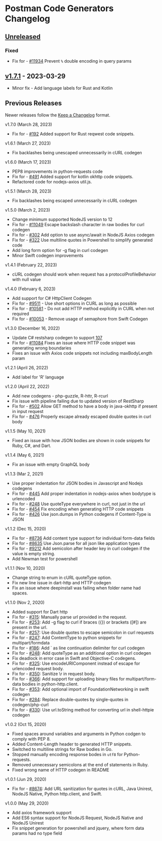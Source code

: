 # Postman Code Generators Changelog

## [Unreleased]

### Fixed

-   Fix for - [#11934](https://github.com/postmanlabs/postman-app-support/issues/11934) Prevent `%` double encoding in query params

## [v1.7.1] - 2023-03-29

-   Minor fix - Add language labels for Rust and Kotlin

## Previous Releases

Newer releases follow the [Keep a Changelog](https://keepachangelog.com) format.

v1.7.0 (March 28, 2023)
* Fix for - [#192](https://github.com/postmanlabs/postman-code-generators/issues/192) Added support for Rust reqwest code snippets.

v1.6.1 (March 27, 2023)
* Fix backlashes being unescaped unnecessarily in cURL codegen

v1.6.0 (March 17, 2023)
* PEP8 improvements in python-requests code
* Fix for - [#491](https://github.com/postmanlabs/postman-code-generators/issues/491) Added support for kotlin okhttp code snippets.
* Refactored code for nodejs-axios util.js.

v1.5.1 (March 28, 2023)
* Fix backlashes being escaped unnecessarily in cURL codegen

v1.5.0 (March 2, 2023)
* Change minimum supported NodeJS version to 12
* Fix for - [#11049](https://github.com/postmanlabs/postman-app-support/issues/11049) Escape backslash character in raw bodies for curl codegen
* Fix for - [#302](https://github.com/postmanlabs/postman-code-generators/issues/302) Add option to use async/await in NodeJS Axios codegen
* Fix for - [#322](https://github.com/postmanlabs/postman-code-generators/issues/322) Use multiline quotes in Powershell to simplify generated code
* Add long form option for -g flag in curl codegen
* Minor Swift codegen improvements

v1.4.1 (February 22, 2023)
* cURL codegen should work when request has a protocolProfileBehavior with null value

v1.4.0 (February 6, 2023)
* Add support for C# HttpClient Codegen
* Fix for - [#9511](https://github.com/postmanlabs/postman-app-support/issues/9511) - Use short options in CURL as long as possible
* Fix for - [#10581](https://github.com/postmanlabs/postman-app-support/issues/10581) - Do not add HTTP method explicitly in CURL when not required
* Fix for - [#10053](https://github.com/postmanlabs/postman-app-support/issues/10053) - Remove usage of semaphore from Swift Codegen

v1.3.0 (December 16, 2022)
* Update C# restsharp codegen to support [107](https://restsharp.dev/v107/)
* Fix for - [#11084](https://github.com/postmanlabs/postman-app-support/issues/11084) Fixes an issue where HTTP code snippet was generating wrong boundaries
* Fixes an issue with Axios code snippets not including maxBodyLength param

v1.2.1 (April 26, 2022)
* Add label for 'R' language

v1.2.0 (April 22, 2022)
* Add new codegens - php-guzzle, R-httr, R-rcurl
* Fix issue with pipeline failing due to updated version of RestSharp
* Fix for - [#502](https://github.com/postmanlabs/postman-code-generators/issues/502) Allow GET method to have a body in java-okhttp if present in input request
* Fix for - [#476](https://github.com/postmanlabs/postman-code-generators/pull/476) Properly escape already escaped double quotes in curl body

v1.1.5 (May 10, 2021)
* Fixed an issue with how JSON bodies are shown in code snippets for Ruby, C#, and Dart.

v1.1.4 (May 6, 2021)
* Fix an issue with empty GraphQL body

v1.1.3 (Mar 2, 2021)
* Use proper indentation for JSON bodies in Javascript and Nodejs codegens
* Fix for - [#445](https://github.com/postmanlabs/postman-code-generators/issues/445) Add proper indentation in nodejs-axios when bodytype is urlencoded
* Fix for - [#248](https://github.com/postmanlabs/postman-code-generators/issues/248) Use quoteType everywhere in curl, not just in the url
* Fix for - [#454](https://github.com/postmanlabs/postman-code-generators/issues/454) Fix encoding when generating HTTP code snippets
* Fix for - [#426](https://github.com/postmanlabs/postman-code-generators/issues/426) Use json.dumps in Python codegens if Content-Type is JSON

v1.1.2 (Dec 15, 2020)
* Fix for - [#8736](https://github.com/postmanlabs/postman-app-support/issues/8736) Add content type support for individual form-data fields
* Fix for - [#8635](https://github.com/postmanlabs/postman-app-support/issues/8635) Use Json.parse for all json like application types
* Fix for - [#9212](https://github.com/postmanlabs/postman-app-support/issues/9212) Add semicolon after header key in curl codegen if the value is empty string. 
* Add Newman test for powershell

v1.1.1 (Nov 10, 2020)
* Change string to enum in cURL quoteType option.
* Fix new line issue in dart-http and HTTP codegen
* Fix an issue where deepinstall was failing when folder name had spaces.

v1.1.0 (Nov 2, 2020)
* Added support for Dart http
* Fix for - [#315](https://github.com/postmanlabs/postman-code-generators/issues/315): Manually parse url provided in the request.
* Fix for - [#253](https://github.com/postmanlabs/postman-code-generators/issues/253): Add -g flag to curl if braces ({}) or brackets ([#]) are present in the url.
* Fix for - [#257](https://github.com/postmanlabs/postman-code-generators/issues/257): Use double quotes to escape semicolon in curl requests
* Fix for - [#247](https://github.com/postmanlabs/postman-code-generators/issues/247): Add ContentType to python snippets for multipart/formdata
* Fix for - [#186](https://github.com/postmanlabs/postman-code-generators/issues/186): Add ` as line continuation delimiter for curl codegen
* Fix for - [#248](https://github.com/postmanlabs/postman-code-generators/issues/248): Add quoteType as an additional option in curl codegen
* Fix deadlock in error case in Swift and Objective-C codegens.
* Fix for - [#325](https://github.com/postmanlabs/postman-code-generators/issues/325): Use encodeURIComponent instead of escape for urlencoded request body.
* Fix for - [#350](https://github.com/postmanlabs/postman-code-generators/issues/350): Sanitize \r in request body.
* Fix for - [#366](https://github.com/postmanlabs/postman-code-generators/issues/366): Add support for uploading binary files for multipart/form-data bodies in python-http.client.
* Fix for - [#353](https://github.com/postmanlabs/postman-code-generators/issues/353): Add optional import of FoundationNetworking in swift codegen
* Fix for - [#284](https://github.com/postmanlabs/postman-code-generators/issues/284): Replace double-quotes by single-quotes in codegen/php-curl
* Fix for - [#330](https://github.com/postmanlabs/postman-code-generators/issues/330): Use url.toString method for converting url in shell-httpie codegen

v1.0.2 (Oct 15, 2020)
* Fixed spaces around variables and arguments in Python codgen to comply with PEP 8.
* Added Content-Length header to generated HTTP snippets.
* Switched to multiline strings for Raw bodies in Go.
* Stopped manually encoding response bodes in `utf8` for Python-requests.
* Removed unnecessary semicolons at the end of statements in Ruby.
* Fixed wrong name of HTTP codegen in README

v1.0.1 (Jun 29, 2020)
- Fix for - [#8674](https://github.com/postmanlabs/postman-app-support/issues/8674): Add URL sanitization for quotes in cURL, Java Unirest, NodeJS Native, Python http.client, and Swift. 

v1.0.0 (May 29, 2020)
- Add axios framework support
- Add ES6 syntax support for NodeJS Request, NodeJS Native and NodeJS Unirest
- Fix snippet generation for powershell and jquery, where form data params had no type field

[Unreleased]: https://github.com/postmanlabs/postman-code-generators/compare/v1.7.1...HEAD

[v1.7.1]: https://github.com/postmanlabs/postman-code-generators/compare/v1.7.0...v1.7.1